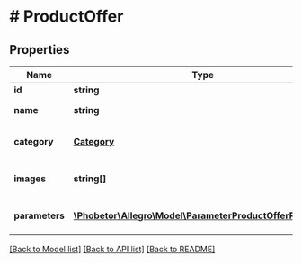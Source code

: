 # # ProductOffer

## Properties

Name | Type | Description | Notes
------------ | ------------- | ------------- | -------------
**id** | **string** | Product id. | [optional]
**name** | **string** | Product name. | [optional]
**category** | [**Category**](Category.md) | Category identifier of product | [optional]
**images** | **string[]** | List of product images. | [optional]
**parameters** | [**\Phobetor\Allegro\Model\ParameterProductOfferRequest[]**](ParameterProductOfferRequest.md) | List of product parameters. | [optional]

[[Back to Model list]](../../README.md#models) [[Back to API list]](../../README.md#endpoints) [[Back to README]](../../README.md)
